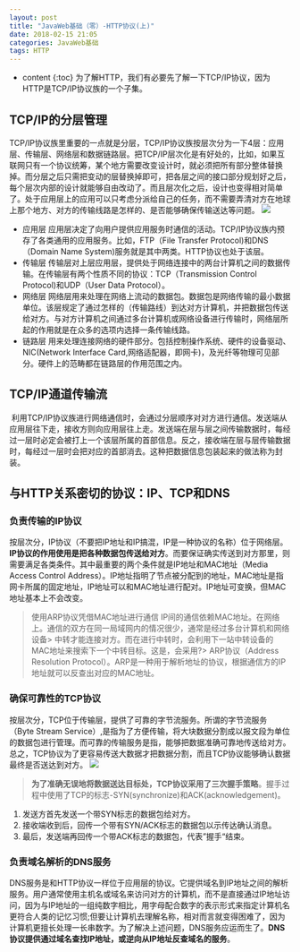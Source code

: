 ```yaml
---
layout: post
title: "JavaWeb基础（零）-HTTP协议(上)"
date: 2018-02-15 21:05
categories: JavaWeb基础
tags: HTTP
---
```

* content
{:toc}
为了解HTTP，我们有必要先了解一下TCP/IP协议，因为HTTP是TCP/IP协议族的一个子集。




## TCP/IP的分层管理
TCP/IP协议族里重要的一点就是分层，TCP/IP协议族按层次分为一下4层：应用层、传输层、网络层和数据链路层。把TCP/IP层次化是有好处的，比如，如果互联网只有一个协议统筹，某个地方需要改变设计时，就必须把所有部分整体替换掉。而分层之后只需把变动的层替换掉即可，把各层之间的接口部分规划好之后，每个层次内部的设计就能够自由改动了。而且层次化之后，设计也变得相对简单了。处于应用层上的应用可以只考虑分派给自己的任务，而不需要弄清对方在地球上那个地方、对方的传输线路是怎样的、是否能够确保传输送达等问题。
![](http://wx4.sinaimg.cn/large/0072Njp2ly1foh0v24rkmj30dw0cat8x.jpg)
* 应用层
应用层决定了向用户提供应用服务时通信的活动。TCP/IP协议族内预存了各类通用的应用服务。比如，FTP（File Transfer Protocol)和DNS（Domain Name System)服务就是其中两类。HTTP协议也处于该层。
* 传输层
传输层对上层应用层，提供处于网络连接中的两台计算机之间的数据传输。在传输层有两个性质不同的协议：TCP（Transmission Control Protocol)和UDP（User Data Protocol）。
* 网络层
网络层用来处理在网络上流动的数据包。数据包是网络传输的最小数据单位。该层规定了通过怎样的（传输路线）到达对方计算机，并把数据包传送给对方。与对方计算机之间通过多台计算机或网络设备进行传输时，网络层所起的作用就是在众多的选项内选择一条传输线路。
* 链路层
用来处理连接网络的硬件部分。包括控制操作系统、硬件的设备驱动、NIC(Network Interface Card,网络适配器，即网卡)，及光纤等物理可见部分。硬件上的范畴都在链路层的作用范围之内。

## TCP/IP通道传输流

![]()
利用TCP/IP协议族进行网络通信时，会通过分层顺序对对方进行通信。发送端从应用层往下走，接收方则向应用层往上走。发送端在层与层之间传输数据时，每经过一层时必定会被打上一个该层所属的首部信息。反之，接收端在层与层传输数据时，每经过一层时会把对应的首部消去。这种把数据信息包装起来的做法称为封装。

## 与HTTP关系密切的协议：IP、TCP和DNS

### 负责传输的IP协议
按层次分，IP协议（不要把IP地址和IP搞混，IP是一种协议的名称）位于网络层。**IP协议的作用使用是把各种数据包传送给对方**。而要保证确实传送到对方那里，则需要满足各类条件。其中最重要的两个条件就是IP地址和MAC地址（Media Access Control Address）。IP地址指明了节点被分配到的地址，MAC地址是指网卡所属的固定地址，IP地址可以和MAC地址进行配对。IP地址可变换，但MAC地址基本上不会改变。

> 使用ARP协议凭借MAC地址进行通信
> IP间的通信依赖MAC地址。在网络上。通信的双方在同一局域网内的情况很少，通常是经过多台计算机和网络设备> 中转才能连接对方。而在进行中转时，会利用下一站中转设备的MAC地址来搜索下一个中转目标。这是，会采用?> ARP协议（Address Resolution Protocol）。ARP是一种用于解析地址的协议，根据通信方的IP地址就可以反查出对应的MAC地址。
![]()

### 确保可靠性的TCP协议
按层次分，TCP位于传输层，提供了可靠的字节流服务。所谓的字节流服务（Byte Stream Service）,是指为了方便传输，将大块数据分割成以报文段为单位的数据包进行管理。而可靠的传输服务是指，能够把数据准确可靠地传送给对方。总之，TCP协议为了更容易传送大数据才把数据分割，而且TCP协议能够确认数据最终是否送达到对方。
![](http://wx1.sinaimg.cn/large/0072Njp2ly1foh0v5cctnj30f00a874c.jpg)
>**为了准确无误地将数据送达目标处，TCP协议采用了三次握手策略**。握手过程中使用了TCP的标志-SYN(synchronize)和ACK(acknowledgement)。
1. 发送方首先发送一个带SYN标志的数据包给对方。
2. 接收端收到后，回传一个带有SYN/ACK标志的数据包以示传达确认消息。
3. 最后，发送端再回传一个带ACK标志的数据包，代表”握手“结束。

### 负责域名解析的DNS服务
DNS服务是和HTTP协议一样位于应用层的协议。它提供域名到IP地址之间的解析服务。用户通常使用主机名或域名来访问对方的计算机，而不是直接通过IP地址访问，因为与IP地址的一组纯数字相比，用字母配合数字的表示形式来指定计算机名更符合人类的记忆习惯;但要让计算机去理解名称，相对而言就变得困难了，因为计算机更擅长处理一长串数字。为了解决上述问题，DNS服务应运而生了。**DNS协议提供通过域名查找IP地址，或逆向从IP地址反查域名的服务**。






